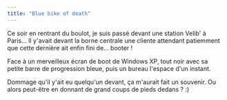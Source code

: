 ```yaml
---
title: "Blue bike of death"
---
```


Ce soir en rentrant du boulot, je suis passé devant une station Velib' à
Paris... Il y'avait devant la borne centrale une cliente attendant patiemment
que cette dernière ait enfin fini de... booter !

Face à un merveilleux écran de boot de Windows XP, tout noir avec sa petite
barre de progression bleue, puis un bureau l'espace d'un instant.

Dommage qu'il y'ait eu quelqu'un devant, ça m'aurait fait un souvenir. Ou
alors peut-être en donnant de grand coups de pieds dedans ? :)

